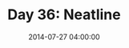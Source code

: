 ---
permalink: /jekyll/update/2014/07/27/day36
redirect_to: http://arounddh.elotroalex.com/jekyll/update/2014/07/27/day36
layout: post
title:  "Day 36: Neatline"
date:   2014-07-27 04:00:00
categories: jekyll update
---